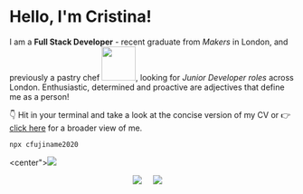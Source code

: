 # Hello, I'm Cristina! 


I am a **Full Stack Developer** - recent graduate from _Makers_ in London, and previously a pastry chef <img src="https://media.giphy.com/media/STrWwitY3HUHtq3QVi/giphy.gif" width="60" height="60"/>, looking for _Junior Developer roles_ across London. Enthusiastic, determined and proactive are adjectives that define me as a person!

👇 Hit in your terminal and take a look at the concise version of my CV or 👉  [click here](https://github.com/cfujiname/CV "click here") for a broader view of me.

```
npx cfujiname2020
```

<center"><img src="https://github-readme-stats.vercel.app/api?username=cfujiname&theme=graywhite&show_icons=true" />
</center>

<p align="center">
 <a href="https://www.linkedin.com/in/cristina-fujiname-787b20152/s>/"><img src="https://img.shields.io/badge/linkedin-%230077B5.svg?&style=for-the-badge&logo=linkedin&logoColor=white" /></a>&nbsp;&nbsp;&nbsp;&nbsp;
  <a href="mailto:<c.fujiname@gmail.com>?subject=Came%20from%20Github"><img src="https://img.shields.io/badge/gmail-%23D14836.svg?&style=for-the-badge&logo=gmail&logoColor=white" /></a>&nbsp;&nbsp;&nbsp;&nbsp;
<p>

